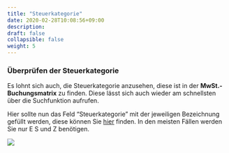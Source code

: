 ```yaml
---
title: "Steuerkategorie"
date: 2020-02-28T10:08:56+09:00
description: 
draft: false
collapsible: false
weight: 5
---
```

### Überprüfen der Steuerkategorie

Es lohnt sich auch, die Steuerkategorie anzusehen, diese ist in der **MwSt.-Buchungsmatrix** zu finden. Diese lässt sich auch wieder am schnellsten über die Suchfunktion aufrufen.

Hier sollte nun das Feld “Steuerkategorie” mit der jeweiligen Bezeichnung gefüllt werden, diese können Sie [hier](https://docs.peppol.eu/poacc/billing/3.0/codelist/UNCL5305/) finden. In den meisten Fällen werden Sie nur E S und Z benötigen.

![](images/XRechnung/erste_schritte/xrechnungmatrix.PNG)

